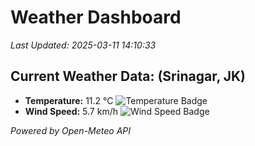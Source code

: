 
# Weather Dashboard

_Last Updated: 2025-03-11 14:10:33_

## Current Weather Data: (Srinagar, JK)
- **Temperature:** 11.2 °C ![Temperature Badge](https://img.shields.io/badge/Temperature-Low%20Temp-blue)
- **Wind Speed:** 5.7 km/h ![Wind Speed Badge](https://img.shields.io/badge/Wind%20Speed-Light%20Wind-blue)

*Powered by Open-Meteo API*
